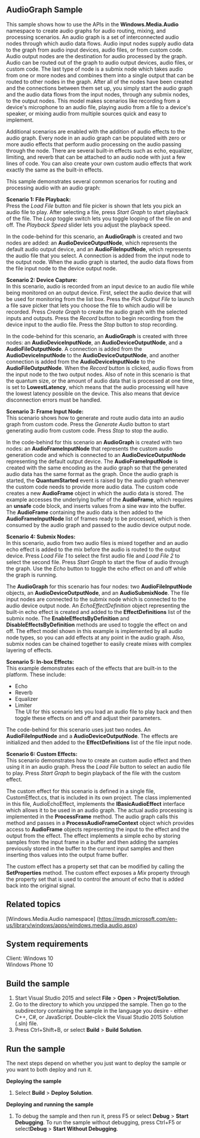 AudioGraph Sample
-----------

This sample shows how to use the APIs in the **Windows.Media.Audio** namespace to create audio graphs for audio routing, mixing, and processing scenarios.
An audio graph is a set of interconnected audio nodes through which audio data flows. Audio input nodes supply audio data to the graph from audio input devices, 
audio files, or from custom code. Audio output nodes are the destination for audio processed by the graph. Audio can be routed out of the graph to audio output 
devices, audio files, or custom code. The last type of node is a submix node which takes audio from one or more nodes and combines them into a single output that 
can be routed to other nodes in the graph. After all of the nodes have been created and the connections between them set up, you simply start the audio graph and
the audio data flows from the input nodes, through any submix nodes, to the output nodes. This model makes scenarios like recording from a device's microphone to 
an audio file, playing audio from a file to a device's speaker, or mixing audio from multiple sources quick and easy to implement.  

Additional scenarios are enabled with the addition of audio effects to the audio graph. Every node in an audio graph can be populated with zero or more audio effects
that perform audio processing on the audio passing through the node. There are several built-in effects such as echo, equalizer, limiting, and reverb that can be
attached to an audio node with just a few lines of code. You can also create your own custom audio effects that work exactly the same as the built-in effects.  

This sample demonstrates several common scenarios for routing and processing audio with an audio graph:  

**Scenario 1: File Playback:**    
Press the *Load File* button and file picker is shown that lets you pick an audio file to play. After selecting a file, press *Start Graph* to start playback of the file. The
*Loop* toggle switch lets you toggle looping of the file on and off. The *Playback Speed* slider lets you adjust the playback speed.  

In the code-behind for this scenario, an **AudioGraph** is created and two nodes are added: an **AudioDeviceOutputNode**, which represents the default audio output device, and an
**AudioFileInputNode**, which represents the audio file that you select. A connection is added from the input node to the output node. When the audio graph is started, the 
audio data flows from the file input node to the device output node.  

**Scenario 2: Device Capture:**  
In this scenario, audio is recorded from an input device to an audio file while being monitored on an output device. First, select the audio device that will be used for 
monitoring from the list box. Press the *Pick Output File* to launch a file save picker that lets you choose the file to which audio will be recorded. Press *Create Graph* 
to create the audio graph with the selected inputs and outputs. Press the *Record* button to begin recording from the device input to the audio file. Press the *Stop* button to stop recording.  

In the code-behind for this scenario, an **AudioGraph** is created with three nodes: an **AudioDeviceInputNode**, an **AudioDeviceOutputNode**, and a **AudioFileOutputNode**. A
connection is added from the **AudioDeviceInputNode** to the **AudioDeviceOutputNode**, and another connection is added from the **AudioDeviceInputNode** to the 
**AudioFileOutputNode**. When the *Record* button is clicked, audio flows from the input node to the two output nodes. Also of note in this scenario is that the quantum size, or
the amount of audio data that is processed at one time, is set to **LowestLatency**, which means that the audio processing will have the lowest latency possible on the device.
This also means that device disconnection errors must be handled.  

**Scenario 3: Frame Input Node:**  
This scenario shows how to generate and route audio data into an audio graph from custom code. Press the *Generate Audio* button to start generating audio from custom code.
Press *Stop* to stop the audio.   

In the code-behind for this scenario an **AudioGraph** is created with two nodes: an **AudioFrameInputNode** that represents the custom audio generation code and which is connected
to an **AudioDeviceOutputNode** representing the default output device. The **AudioFrameInputNode** is created with the same encoding as the audio graph so that the generated audio
data has the same format as the graph. Once the audio graph is started, the **QuantumStarted** event is raised by the audio graph whenever the custom code needs to provide more 
audio data. The custom code creates a new **AudioFrame** object in which the audio data is stored. The example accesses the underlying buffer of the **AudioFrame**, which 
requires an **unsafe** code block, and inserts values from a sine wav into the buffer. The **AudioFrame** containing the audio data is then added to the **AudioFrameInputNode** 
list of frames ready to be processed, which is then consumed by the audio graph and passed to the audio device output node.  

**Scenario 4: Submix Nodes:**  
In this scenario, audio from two audio files is mixed together and an audio echo effect is added to the mix before the audio is routed to the output device. Press *Load File 1*
to select the first audio file and *Load File 2* to select the second file. Press *Start Graph* to start the flow of audio through the graph. Use the *Echo* button to toggle
the echo effect on and off while the graph is running.  

The **AudioGraph** for this scenario has four nodes: two **AudioFileInputNode** objects, an **AudioDeviceOutputNode**, and an **AudioSubmixNode**. The file input nodes are connected to the submix node
which is connected to the audio device output node. An *EchoEffectDefinition* object representing the built-in echo effect is created and added to the **EffectDefinitions** list
of the submix node. The **EnableEffectsByDefinition** and **DisableEffectsByDefinition** methods are used to toggle the effect on and off. The effect model shown in this example
is implemented by all audio node types, so you can add effects at any point in the audio graph. Also, submix nodes can be chained together to easily create mixes with complex
layering of effects.  

**Scenario 5: In-box Effects:**  
This example demonstrates each of the effects that are built-in to the platform. These include:  
* Echo  
* Reverb  
* Equalizer  
* Limiter  
The UI for this scenario lets you load an audio file to play back and then toggle these effects on and off and adjust their parameters.

The code-behind for this scenario uses just two nodes. An **AudioFileInputNode** and a **AudioDeviceOutputNode**. The effects are initialized and then added to the 
**EffectDefinitions** list of the file input node.

**Scenario 6: Custom Effects:**  
This scenario demonstrates how to create an custom audio effect and then using it in an audio graph. Press the *Load File* button to select an audio file to play. Press
*Start Graph* to begin playback of the file with the custom effect.  

The custom effect for this scenario is defined in a single file, CustomEffect.cs, that is included in its own project. The class implemented in this file, AudioEchoEffect,
implements the **IBasicAudioEffect** interface which allows it to be used in an audio graph. The actual audio processing is implemented in the **ProcessFrame** method.
The audio graph calls this method and passes in a **ProcessAudioFrameContext** object which provides access to **AudioFrame** objects representing the input to the effect
and the output from the effect. The effect implements a simple echo by storing samples from the input frame in a buffer and then adding the samples previously stored in the
buffer to the current input samples and then inserting thos values into the output frame buffer.  

The custom effect has a property 
set that can be modified by calling the **SetProperties** method. The custom effect exposes a *Mix* property through the 
property set that is used to control the amount of echo that is added back into the original signal.

Related topics
--------------

[Windows.Media.Audio namespace] (https://msdn.microsoft.com/en-us/library/windows/apps/windows.media.audio.aspx)


System requirements
-----------------------------

Client:
Windows 10  
Windows Phone 10  

Build the sample
----------------

1.  Start Visual Studio 2015 and select **File** \> **Open** \> **Project/Solution**.
2.  Go to the directory to which you unzipped the sample. Then go to the subdirectory containing the sample in the language you desire - either C++, C\#, or JavaScript. Double-click the Visual Studio 2015 Solution (.sln) file.
3.  Press Ctrl+Shift+B, or select **Build** \> **Build Solution**.

Run the sample
--------------

The next steps depend on whether you just want to deploy the sample or you want to both deploy and run it.

**Deploying the sample**
1.  Select **Build** \> **Deploy Solution**.

**Deploying and running the sample**
1.  To debug the sample and then run it, press F5 or select **Debug** \> **Start Debugging**. To run the sample without debugging, press Ctrl+F5 or select**Debug** \> **Start Without Debugging**.

